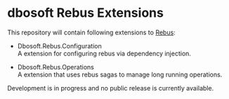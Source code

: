 # dbosoft Rebus Extensions 

This repository will contain following extensions to [Rebus](https://github.com/rebus-org/rebus):

- Dbosoft.Rebus.Configuration  
  A extension for configuring rebus via dependency injection.
  
- Dbosoft.Rebus.Operations  
  A extension that uses rebus sagas to manage long running operations.
  

Development is in progress and no public release is currently available.
